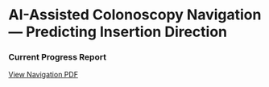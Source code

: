 # AI-Assisted Colonoscopy Navigation — Predicting Insertion Direction
### Current Progress Report
[View Navigation PDF](https://github.com/YimengD0812/ColonoscopyNavigation/blob/main/Navigation.pdf)






